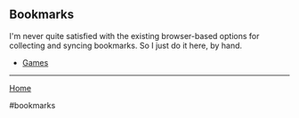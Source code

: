 ## Bookmarks

I'm never quite satisfied with the existing browser-based options for collecting
and syncing bookmarks. So I just do it here, by hand.

- [Games](bookmarks/games.md)

---

[Home](/wiki)

#bookmarks

